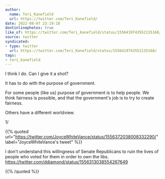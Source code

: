 ```yaml
---
author:
  name: Teri_Kanefield
  url: https://twitter.com/Teri_Kanefield/
date: 2022-08-07 23:19:18
dontinlinephotos: true
like_of: https://twitter.com/Teri_Kanefield/status/1556419743552135168/
source: twitter
syndicated:
- type: twitter
  url: https://twitter.com/Teri_Kanefield/status/1556419743552135168/
tags:
- teri_kanefield
---
```


I think I do. Can I give it a shot?



It has to do with the purpose of government.



For some people (like us) purpose of government is to help people. We think fairness is possible, and that the government's job is to try to create fairness.



Others have a different worldview.



1/ 

{{% quoted url="https://twitter.com/JoyceWhiteVance/status/1556372038008332290/" label="JoyceWhiteVance's tweet" %}}

I don't understand this willingness of Senate Republicans to ruin the lives of people who voted for them in order to own the libs. https://twitter.com/ddiamond/status/1556313038554267649

{{% /quoted %}}